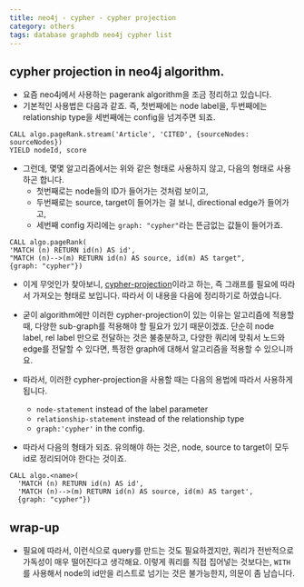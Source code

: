 ```yaml
---
title: neo4j - cypher - cypher projection
category: others
tags: database graphdb neo4j cypher list
---
```


## cypher projection in neo4j algorithm. 

- 요즘 neo4j에서 사용하는 pagerank algorithm을 조금 정리하고 있습니다. 
- 기본적인 사용법은 다음과 같죠. 즉, 첫번째에는 node label을, 두번째에는 relationship type을 세번째에는 config을 넘겨주면 되죠.

```
CALL algo.pageRank.stream('Article', 'CITED', {sourceNodes: sourceNodes})
YIELD nodeId, score
```

- 그런데, 몇몇 알고리즘에서는 위와 같은 형태로 사용하지 않고, 다음의 형태로 사용하곤 합니다.
    - 첫번째로는 node들의 ID가 들어가는 것처럼 보이고, 
    - 두번째로는 source, target이 들어가는 걸 보니, directional edge가 들어가고, 
    - 세번째 config 자리에는 `graph: "cypher"`라는 뜬금없는 값들이 들어가죠.

```
CALL algo.pageRank(
'MATCH (n) RETURN id(n) AS id',
"MATCH (n)-->(m) RETURN id(n) AS source, id(m) AS target",
{graph: "cypher"})
```

- 이게 무엇인가 찾아보니, [cypher-projection](https://neo4j.com/docs/graph-algorithms/current/projected-graph-model/cypher-projection/)이라고 하는, 즉 그래프를 필요에 따라서 가져오는 형태로 보입니다. 따라서 이 내용을 다음에 정리하기로 하였습니다.
- 굳이 algorithm에만 이러한 cypher-projection이 있는 이유는 알고리즘에 적용할 때, 다양한 sub-graph를 적용해야 할 필요가 있기 때문이겠죠. 단순히 node label, rel label 만으로 전달하는 것은 불충분하고, 다양한 쿼리에 맞춰서 노드와 edge를 전달할 수 있다면, 특정한 graph에 대해서 알고리즘을 적용할 수 있으니까요. 
- 따라서, 이러한 cypher-projection을 사용할 때는 다음의 용법에 따라서 사용하게 됩니다.
    - `node-statement` instead of the label parameter
    - `relationship-statement` instead of the relationship type
    - `graph:'cypher'` in the config.

- 따라서 다음의 형태가 되죠. 유의해야 하는 것은, node, source to target이 모두 id로 정리되어야 한다는 것이죠.

```
CALL algo.<name>(
  'MATCH (n) RETURN id(n) AS id',
  'MATCH (n)-->(m) RETURN id(n) AS source, id(m) AS target',
  {graph: "cypher"})
```

## wrap-up

- 필요에 따라서, 이런식으로 query를 만드는 것도 필요하겠지만, 쿼리가 전반적으로 가독성이 매우 떨어진다고 생각해요. 이렇게 쿼리를 직접 집어넣는 것보다는, `WITH`를 사용해서 node의 id만을 리스트로 넘기는 것은 불가능한지, 의문이 좀 남습니다.